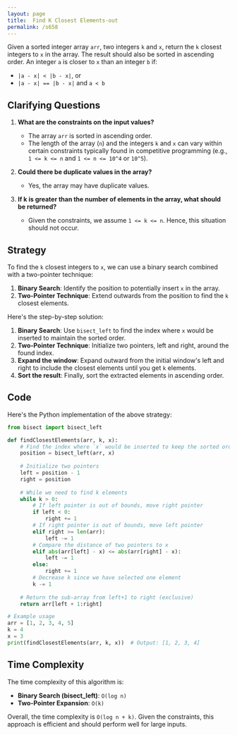 ```yaml
---
layout: page
title:  Find K Closest Elements-out
permalink: /s658
---
```


Given a sorted integer array `arr`, two integers `k` and `x`, return the `k` closest integers to `x` in the array. The result should also be sorted in ascending order. An integer `a` is closer to `x` than an integer `b` if:

- `|a - x| < |b - x|`, or
- `|a - x| == |b - x|` and `a < b`

## Clarifying Questions

1. **What are the constraints on the input values?**
   - The array `arr` is sorted in ascending order.
   - The length of the array (`n`) and the integers `k` and `x` can vary within certain constraints typically found in competitive programming (e.g., `1 <= k <= n` and `1 <= n <= 10^4` or `10^5`).

2. **Could there be duplicate values in the array?**
   - Yes, the array may have duplicate values.

3. **If k is greater than the number of elements in the array, what should be returned?**
   - Given the constraints, we assume `1 <= k <= n`. Hence, this situation should not occur.

## Strategy

To find the `k` closest integers to `x`, we can use a binary search combined with a two-pointer technique:

1. **Binary Search**: Identify the position to potentially insert `x` in the array.
2. **Two-Pointer Technique**: Extend outwards from the position to find the `k` closest elements.

Here's the step-by-step solution:

1. **Binary Search**: Use `bisect_left` to find the index where `x` would be inserted to maintain the sorted order.
2. **Two-Pointer Technique**: Initialize two pointers, left and right, around the found index.
3. **Expand the window**: Expand outward from the initial window's left and right to include the closest elements until you get `k` elements.
4. **Sort the result**: Finally, sort the extracted elements in ascending order.

## Code

Here's the Python implementation of the above strategy:

```python
from bisect import bisect_left

def findClosestElements(arr, k, x):
    # Find the index where `x` would be inserted to keep the sorted order
    position = bisect_left(arr, x)
    
    # Initialize two pointers
    left = position - 1
    right = position
    
    # While we need to find k elements
    while k > 0:
        # If left pointer is out of bounds, move right pointer
        if left < 0:
            right += 1
        # If right pointer is out of bounds, move left pointer
        elif right >= len(arr):
            left -= 1
        # Compare the distance of two pointers to x
        elif abs(arr[left] - x) <= abs(arr[right] - x):
            left -= 1
        else:
            right += 1
        # Decrease k since we have selected one element
        k -= 1
    
    # Return the sub-array from left+1 to right (exclusive)
    return arr[left + 1:right]

# Example usage
arr = [1, 2, 3, 4, 5]
k = 4
x = 3
print(findClosestElements(arr, k, x))  # Output: [1, 2, 3, 4]
```

## Time Complexity

The time complexity of this algorithm is:
- **Binary Search (bisect_left)**: `O(log n)`
- **Two-Pointer Expansion**: `O(k)`

Overall, the time complexity is `O(log n + k)`. Given the constraints, this approach is efficient and should perform well for large inputs.